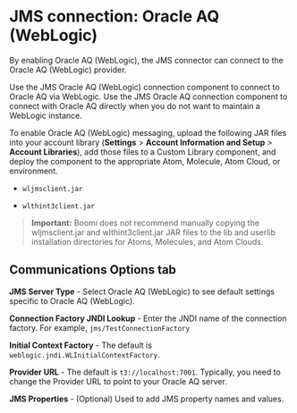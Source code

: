 # JMS connection: Oracle AQ \(WebLogic\) 

<head>
  <meta name="guidename" content="Integration"/>
  <meta name="context" content="GUID-4a8381b7-4de4-42e1-a73f-66352e71248d"/>
</head>


By enabling Oracle AQ \(WebLogic\), the JMS connector can connect to the Oracle AQ \(WebLogic\) provider.

Use the JMS Oracle AQ \(WebLogic\) connection component to connect to Oracle AQ via WebLogic. Use the JMS Oracle AQ connection component to connect with Oracle AQ directly when you do not want to maintain a WebLogic instance.

To enable Oracle AQ \(WebLogic\) messaging, upload the following JAR files into your account library \(**Settings** \> **Account Information and Setup** \> **Account Libraries**\), add those files to a Custom Library component, and deploy the component to the appropriate Atom, Molecule, Atom Cloud, or environment.

-   `wljmsclient.jar`

-   `wlthint3client.jar`

>**Important:** Boomi does not recommend manually copying the wljmsclient.jar and wlthint3client.jar JAR files to the lib and userlib installation directories for Atoms, Molecules, and Atom Clouds.

## Communications Options tab 

**JMS Server Type** - 
Select Oracle AQ \(WebLogic\) to see default settings specific to Oracle AQ \(WebLogic\).

**Connection Factory JNDI Lookup** - 
Enter the JNDI name of the connection factory. For example, `jms/TestConnectionFactory`

**Initial Context Factory** - 
The default is `weblogic.jndi.WLInitialContextFactory`.

**Provider URL** - 
The default is `t3://localhost:7001`. Typically, you need to change the Provider URL to point to your Oracle AQ server.

**JMS Properties** - 
\(Optional\) Used to add JMS property names and values.